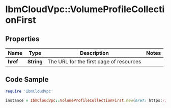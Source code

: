 # IbmCloudVpc::VolumeProfileCollectionFirst

## Properties

Name | Type | Description | Notes
------------ | ------------- | ------------- | -------------
**href** | **String** | The URL for the first page of resources | 

## Code Sample

```ruby
require 'IbmCloudVpc'

instance = IbmCloudVpc::VolumeProfileCollectionFirst.new(href: https://us-south.iaas.cloud.ibm.com/v1/volume/profiles?limit&#x3D;20)
```


